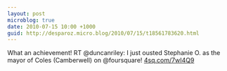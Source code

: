 ```yaml
---
layout: post
microblog: true
date: 2010-07-15 10:00 +1000
guid: http://desparoz.micro.blog/2010/07/15/t18561783620.html
---
```

What an achievement! RT @duncanriley: I just ousted Stephanie O. as the mayor of Coles (Camberwell) on @foursquare! [4sq.com/7wI4Q9](http://4sq.com/7wI4Q9)
